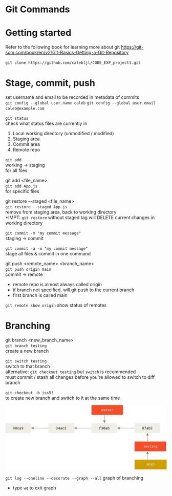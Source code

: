 # Git Commands

# Getting started

Refer to the following book for learning more about git
https://git-scm.com/book/en/v2/Git-Basics-Getting-a-Git-Repository

`git clone https://github.com/calebljl/CODE_EXP_project1.git`

# Stage, commit, push

set username and email to be recorded in metadata of commits  
`git config --global user.name caleb`
`git config --global user.email caleb@example.com`

`git status`  
check what status files are currently in

1. Local working directory (unmodified / modified)
2. Staging area
3. Commit area
4. Remote repo

`git add .`  
working -> staging  
for all files

git add <file_name>  
`git add App.js`  
for specific files

git restore --staged <file_name>  
`git restore --staged App.js`  
remove from staging area, back to working directory  
\*IMPT: `git restore` without staged tag will DELETE current changes in working directory

`git commit -m "my commit message"`  
staging -> commit

`git commit -a -m "my commit message"`  
stage all files & commit in one command

git push <remote_name> <branch_name>  
`git push origin main`  
commit -> remote

- remote repo is almost always called origin
- if branch not specified, will git push to the current branch
- first branch is called main

`git remote show origin`
show status of remotes

# Branching

git branch <new_branch_name>  
`git branch testing`  
create a new branch

`git switch testing`  
switch to that branch  
alternative: `git checkout testing` but `switch` is recommended  
must commit / stash all changes before you're allowed to switch to diff branch

`git checkout -b iss53`  
to create new branch and switch to it at the same time

![alt text](branch.png)

`git log --oneline --decorate --graph --all`
graph of branching

- type `wq` to exit graph

